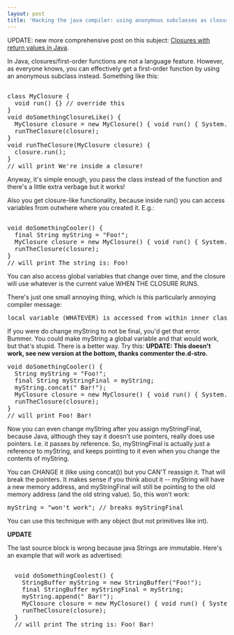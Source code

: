 ```yaml
---
layout: post
title: 'Hacking the java compiler: using anonymous subclasses as closures'
---
```



UPDATE: new more comprehensive post on this subject: <a href="http://simonwoodside.com/weblog/2009/7/7/a_little_bit_more_serious/">Closures with return values in Java</a>.

In Java, closures/first-order functions are not a language feature. However, as everyone knows, you can effectively get a first-order function by using an anonymous subclass instead. Something like this:

<pre><br />class MyClosure {<br />  void run() {} // override this<br />}<br />void doSomethingClosureLike() {<br />  MyClosure closure = new MyClosure() { void run() { System.out.println("We're inside a closure!"); }};<br />  runTheClosure(closure);<br />}<br />void runTheClosure(MyClosure closure) {<br />  closure.run();<br />}<br />// will print We're inside a closure!</pre>

Anyway, it's simple enough, you pass the class instead of the function and there's a little extra verbage but it works!

Also you get closure-like functionality, because inside run() you can access variables from outwhere where you created it. E.g.:

<pre><br />void doSomethingCooler() {<br />  final String myString = "Foo!";<br />  MyClosure closure = new MyClosure() { void run() { System.out.println("The string is: " + myString); }};<br />  runTheClosure(closure);<br />}<br />// will print The string is: Foo!</pre>

You can also access global variables that change over time, and the closure will use whatever is the current value WHEN THE CLOSURE RUNS.

There's just one small annoying thing, which is this particularly annoying compiler message:

<pre>local variable (WHATEVER) is accessed from within inner class; needs to be declared final</pre>

If you were do change myString to not be final, you'd get that error. Bummer. You could make myString a global variable and that would work, but that's stupid. There is a better way. Try this: <strong>UPDATE: This doesn't work, see new version at the bottom, thanks commenter the.d-stro.</strong>

<pre>void doSomethingCooler() {<br />  String myString = "Foo!";<br />  final String myStringFinal = myString;<br />  myString.concat(" Bar!");<br />&#160; MyClosure closure = new MyClosure() { void run() { System.out.println("The string is:" + myStringFinal); }};<br /> &nbsp;runTheClosure(closure);<br />}<br />// will print Foo! Bar!</pre>

Now you can even change myString after you assign myStringFinal, because Java, although they say it doesn't use pointers, really does use pointers. I.e. it passes by reference. So, myStringFinal is actually just a reference to myString, and keeps pointing to it even when you change the contents of myString.

You can CHANGE it (like using concat()) but you CAN'T reassign it. That will break the pointers. It makes sense if you think about it -- myString will have a new memory address, and myStringFinal will still be pointing to the old memory address (and the old string value). So, this won't work:

<pre>myString = "won't work"; // breaks myStringFinal</pre>

You can use this technique with any object (but not primitives like int).

<strong>UPDATE</strong>

The last source block is wrong because java Strings are immutable. Here's an example that will work as advertised:

<pre><br />  void doSomethingCoolest() {<br />    StringBuffer myString = new StringBuffer("Foo!");<br />    final StringBuffer myStringFinal = myString;<br />    myString.append(" Bar!");<br />    MyClosure closure = new MyClosure() { void run() { System.out.println("The string is: " + myStringFinal); }};<br />    runTheClosure(closure);<br />  }<br />  // will print The string is: Foo! Bar!</pre>

